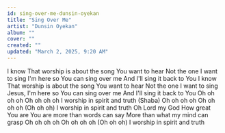 ```yaml
---
id: sing-over-me-dunsin-oyekan
title: "Sing Over Me"
artist: "Dunsin Oyekan"
album: ""
cover: ""
created: ""
updated: "March 2, 2025, 9:20 AM"
---
```


I know
That worship is about the song You want to hear
Not the one I want to sing
I'm here so You can sing over me
And I'll sing it back to You
I know
That worship is about the song You want to hear
Not the one I want to sing
Jesus, I'm here so You can sing over me
And I'll sing it back to You
Oh oh oh oh
Oh oh oh oh
I worship in spirit and truth (Shaba)
Oh oh oh oh
Oh oh oh oh (Oh oh oh)
I worship in spirit and truth
Oh Lord my God
How great You are
You are more than words can say
More than what my mind can grasp
Oh oh oh oh
Oh oh oh oh (Oh oh oh)
I worship in spirit and truth